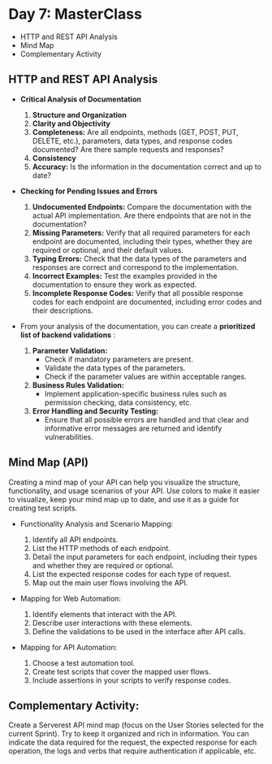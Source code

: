 # Day 7: MasterClass

- HTTP and REST API Analysis
- Mind Map
- Complementary Activity

## HTTP and REST API Analysis

- **Critical Analysis of Documentation**

    1. **Structure and Organization**
    2. **Clarity and Objectivity**
    3. **Completeness:** Are all endpoints, methods (GET, POST, PUT, DELETE, etc.), parameters, data types, and response codes documented? Are there sample requests and responses?
    4. **Consistency**
    5. **Accuracy:** Is the information in the documentation correct and up to date?

- **Checking for Pending Issues and Errors**

    1. **Undocumented Endpoints:** Compare the documentation with the actual API implementation. Are there endpoints that are not in the documentation?
    2. **Missing Parameters:** Verify that all required parameters for each endpoint are documented, including their types, whether they are required or optional, and their default values.
    3. **Typing Errors:** Check that the data types of the parameters and responses are correct and correspond to the implementation.
    4. **Incorrect Examples:** Test the examples provided in the documentation to ensure they work as expected.
    5. **Incomplete Response Codes:** Verify that all possible response codes for each endpoint are documented, including error codes and their descriptions.

- From your analysis of the documentation, you can create a **prioritized list of backend validations** :

    1. **Parameter Validation:**
        - Check if mandatory parameters are present.
        - Validate the data types of the parameters.
        - Check if the parameter values are within acceptable ranges.
    2. **Business Rules Validation:**
        - Implement application-specific business rules such as permission checking, data consistency, etc.
    3. **Error Handling and Security Testing:**
        - Ensure that all possible errors are handled and that clear and informative error messages are returned and identify vulnerabilities.

## Mind Map (API)

Creating a mind map of your API can help you visualize the structure, functionality, and usage scenarios of your API. Use colors to make it easier to visualize, keep your mind map up to date, and use it as a guide for creating test scripts.

- Functionality Analysis and Scenario Mapping:

    1. Identify all API endpoints.
    2. List the HTTP methods of each endpoint.
    3. Detail the input parameters for each endpoint, including their types and whether they are required or optional.
    4. List the expected response codes for each type of request.
    5. Map out the main user flows involving the API.

- Mapping for Web Automation:

    1. Identify elements that interact with the API.
    2. Describe user interactions with these elements.
    3. Define the validations to be used in the interface after API calls.

- Mapping for API Automation:

    1. Choose a test automation tool.
    2. Create test scripts that cover the mapped user flows.
    3. Include assertions in your scripts to verify response codes.

## Complementary Activity:

Create a Serverest API mind map (focus on the User Stories selected for the current Sprint). Try to keep it organized and rich in information. You can indicate the data required for the request, the expected response for each operation, the logs and verbs that require authentication if applicable, etc.
